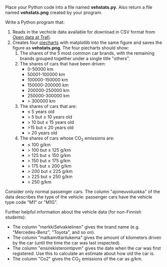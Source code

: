Place your Python code into a file named <span style="font-weight: bold;">vehstats.py</span>. Also return a file named **vehstats.png** created by your program.

Write a Python program that:

1.  Reads in the vechicle data available for download in CSV format from [Open data at Trafi](https://www.trafi.fi/en/information_services/open_data).
2.  Creates four [piecharts](https://matplotlib.org/gallery/pie_and_polar_charts/pie_features.html) with matplotlib into the same figure and saves the figure as **vehstats.png**. The four piecharts should show:
    1.  The shares of the 5 most common car brands, with the remaining brands grouped together under a single title "others".
    2.  The shares of cars that have been driven:
        *   0-50000 km
        *   50001-100000 km
        *   100000-150000 km
        *   150000-200000 km
        *   200000-250000 km
        *   250000-300000 km
        *   \> 300000 km
    3.  The shares of cars that are:
        *   ≤ 5 years old
        *   \> 5 but ≤ 10 years old
        *   \> 10 but ≤ 15 years old
        *   \>15 but ≤ 20 years old
        *   \> 20 years old
    4.  The shares of cars whose CO<sub>2</sub> emissions are:
        *   ≤ 100 g/km
        *   \> 100 but ≤ 125 g/km
        *   \> 125 but ≤ 150 g/km
        *   \> 150 but ≤ 175 g/km
        *   \> 175 but ≤ 200 g/km
        *   \> 200 but ≤ 225 g/km
        *   \> 225 but ≤ 250 g/km
        *   \> 250 g/km

Consider only normal passenger cars. The column "ajoneuvoluokka" of the data describes the type of the vehicle: passenger cars have the vehicle type code "M1" or "M1G".

Further helpful information about the vehicle data (for non-Finnish students):

*   The column "merkkiSelvakielinen" gives the brand name (e.g. "Mercedes-Benz", "Toyota", and so on).
*   The column "matkamittarilukema" gives the amount of kilometers driven by the car (until the time the car was last inspected).
*   The column "ensirekisterointipvm" gives the date when the car was first registered. Use this to calculate an estimate about how old the car is.
*   The column "Co2" gives the CO<sub>2</sub> emissions of the car as g/km.